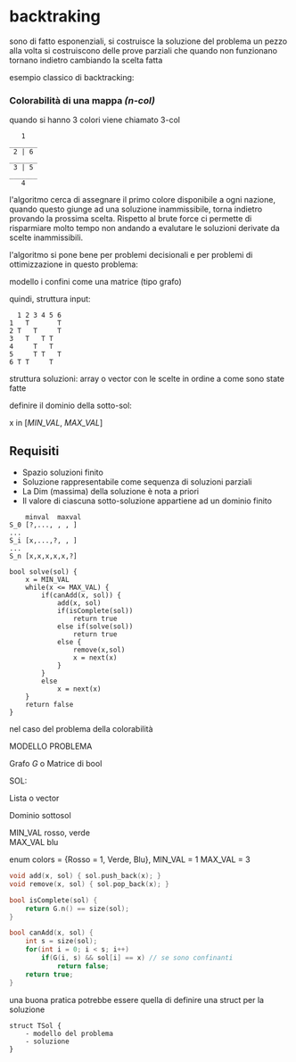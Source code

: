 # backtraking

sono di fatto esponenziali, si costruisce la soluzione del problema un pezzo alla volta
si costruiscono delle prove parziali che quando non funzionano tornano indietro cambiando la scelta fatta

esempio classico di backtracking:

### Colorabilità di una mappa *(n-col)*

quando si hanno 3 colori viene chiamato 3-col

```text
   1
_______
 2 | 6
_______
 3 | 5 
_______
   4
```

l'algoritmo cerca di assegnare il primo colore disponibile a ogni nazione, quando questo giunge ad una soluzione inammissibile, torna indietro provando la prossima scelta.
Rispetto al brute force ci permette di risparmiare molto tempo non andando a evalutare le soluzioni derivate da scelte inammissibili.

l'algoritmo si pone bene per problemi decisionali e per problemi di ottimizzazione in questo problema:

modello i confini come una matrice (tipo grafo)

quindi, struttura input:

```text
  1 2 3 4 5 6
1   T       T
2 T   T     T
3   T   T T
4     T   T
5     T T   T
6 T T     T
```

struttura soluzioni:
array o vector con le scelte in ordine a come sono state fatte

definire il dominio della sotto-sol:

x in [*MIN_VAL*, *MAX_VAL*]

## Requisiti

- Spazio soluzioni finito
- Soluzione rappresentabile come sequenza di soluzioni parziali
- La Dim (massima) della soluzione è nota a priori
- Il valore di ciascuna sotto-soluzione appartiene ad un dominio finito
  
```text
    minval  maxval 
S_0 [?,..., , , ]
...
S_i [x,...,?, , ]
...
S_n [x,x,x,x,x,?]

```

```text
bool solve(sol) {
    x = MIN_VAL
    while(x <= MAX_VAL) {
        if(canAdd(x, sol)) {
            add(x, sol)
            if(isComplete(sol)) 
                return true
            else if(solve(sol))
                return true
            else {
                remove(x,sol)
                x = next(x)
            }
        }
        else
            x = next(x)
    }
    return false
}
```

nel caso del problema della colorabilità

MODELLO PROBLEMA

Grafo *G* o Matrice di bool

SOL:

Lista o vector

Dominio sottosol

MIN_VAL rosso, verde  
MAX_VAL blu

enum colors = {Rosso = 1, Verde, Blu},
MIN_VAL = 1
MAX_VAL = 3

```cpp
void add(x, sol) { sol.push_back(x); }
void remove(x, sol) { sol.pop_back(x); }

bool isComplete(sol) {
    return G.n() == size(sol);
}

bool canAdd(x, sol) {
    int s = size(sol);
    for(int i = 0; i < s; i++) 
        if(G(i, s) && sol[i] == x) // se sono confinanti
            return false;
    return true;
}
```

una buona pratica potrebbe essere quella di definire una struct per la soluzione

```text
struct TSol {
    - modello del problema
    - soluzione
}
```
